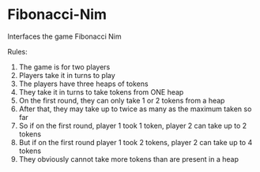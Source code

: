 # Fibonacci-Nim
Interfaces the game Fibonacci Nim

Rules:
1. The game is for two players
2. Players take it in turns to play
3. The players have three heaps of tokens
4. They take it in turns to take tokens from ONE heap
5. On the first round, they can only take 1 or 2 tokens from a heap
6. After that, they may take up to twice as many as the maximum taken so far
7. So if on the first round, player 1 took 1 token, player 2 can take up to 2 tokens
8. But if on the first round player 1 took 2 tokens, player 2 can take up to 4 tokens
9. They obviously cannot take more tokens than are present in a heap
